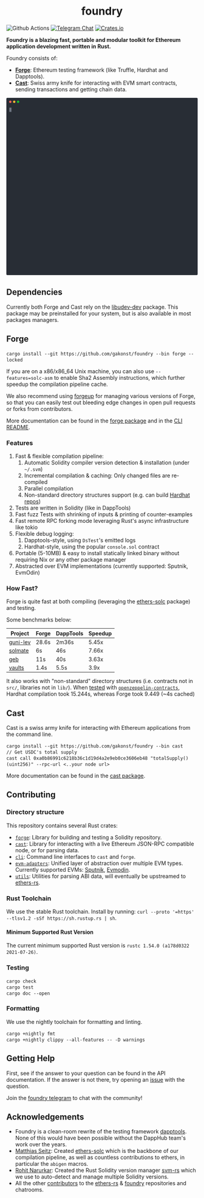 # <h1 align="center"> foundry </h1>

![Github Actions](https://github.com/gakonst/foundry/workflows/Tests/badge.svg)
[![Telegram Chat](https://img.shields.io/endpoint?color=neon&style=flat-square&url=https%3A%2F%2Ftg.sumanjay.workers.dev%2Ffoundry_rs)](https://t.me/foundry_rs)
[![Crates.io][crates-badge]][crates-url]

[crates-badge]: https://img.shields.io/crates/v/foundry.svg
[crates-url]: https://crates.io/crates/foundry-rs

**Foundry is a blazing fast, portable and modular toolkit for Ethereum
application development written in Rust.**

Foundry consists of:

- [**Forge**](./forge): Ethereum testing framework (like Truffle, Hardhat and
  Dapptools).
- [**Cast**](./cast): Swiss army knife for interacting with EVM smart contracts,
  sending transactions and getting chain data.

![demo](./assets/demo.svg)

## Dependencies

Currently both Forge and Cast rely on the
[libudev-dev](https://packages.debian.org/sid/libudev-dev) package. This package
may be preinstalled for your system, but is also available in most packages
managers.

## Forge

```
cargo install --git https://github.com/gakonst/foundry --bin forge --locked
```

If you are on a x86/x86_64 Unix machine, you can also use `--features=solc-asm`
to enable Sha2 Assembly instructions, which further speedup the compilation
pipeline cache.

We also recommend using [forgeup](https://github.com/transmissions11/forgeup)
for managing various versions of Forge, so that you can easily test out bleeding
edge changes in open pull requests or forks from contributors.

More documentation can be found in the [forge package](./forge/README.md) and in
the [CLI README](./cli/README.md).

### Features

1. Fast & flexible compilation pipeline:
   1. Automatic Solidity compiler version detection & installation (under
      `~/.svm`)
   1. Incremental compilation & caching: Only changed files are re-compiled
   1. Parallel compilation
   1. Non-standard directory structures support (e.g. can build
      [Hardhat repos](https://twitter.com/gakonst/status/1461289225337421829))
1. Tests are written in Solidity (like in DappTools)
1. Fast fuzz Tests with shrinking of inputs & printing of counter-examples
1. Fast remote RPC forking mode leveraging Rust's async infrastructure like
   tokio
1. Flexible debug logging:
   1. Dapptools-style, using `DsTest`'s emitted logs
   1. Hardhat-style, using the popular `console.sol` contract
1. Portable (5-10MB) & easy to install statically linked binary without
   requiring Nix or any other package manager
1. Abstracted over EVM implementations (currently supported: Sputnik, EvmOdin)

### How Fast?

Forge is quite fast at both compiling (leveraging the
[ethers-solc](https://github.com/gakonst/ethers-rs/tree/master/ethers-solc/)
package) and testing.

Some benchmarks below:

| Project                                             | Forge | DappTools | Speedup |
| --------------------------------------------------- | ----- | --------- | ------- |
| [guni-lev](https://github.com/hexonaut/guni-lev/)   | 28.6s | 2m36s     | 5.45x   |
| [solmate](https://github.com/Rari-Capital/solmate/) | 6s    | 46s       | 7.66x   |
| [geb](https://github.com/reflexer-labs/geb)         | 11s   | 40s       | 3.63x   |
| [vaults](https://github.com/rari-capital/vaults)    | 1.4s  | 5.5s      | 3.9x    |

It also works with "non-standard" directory structures (i.e. contracts not in
`src/`, libraries not in `lib/`). When
[tested](https://twitter.com/gakonst/status/1461289225337421829) with
[`openzeppelin-contracts`](https://github.com/OpenZeppelin/openzeppelin-contracts),
Hardhat compilation took 15.244s, whereas Forge took 9.449 (~4s cached)

## Cast

Cast is a swiss army knife for interacting with Ethereum applications from the
command line.

```
cargo install --git https://github.com/gakonst/foundry --bin cast
// Get USDC's total supply
cast call 0xa0b86991c6218b36c1d19d4a2e9eb0ce3606eb48 "totalSupply()(uint256)" --rpc-url <..your node url>
```

More documentation can be found in the [cast package](./cast/README.md).

## Contributing

### Directory structure

This repository contains several Rust crates:

- [`forge`](forge): Library for building and testing a Solidity repository.
- [`cast`](cast): Library for interacting with a live Ethereum JSON-RPC
  compatible node, or for parsing data.
- [`cli`](cli): Command line interfaces to `cast` and `forge`.
- [`evm-adapters`](evm-adapters): Unified layer of abstraction over multiple EVM
  types. Currently supported EVMs:
  [Sputnik](https://github.com/rust-blockchain/evm/),
  [Evmodin](https://github.com/vorot93/evmodin).
- [`utils`](utils): Utilities for parsing ABI data, will eventually be
  upstreamed to [ethers-rs](https://github.com/gakonst/ethers-rs/).

### Rust Toolchain

We use the stable Rust toolchain. Install by running:
`curl --proto '=https' --tlsv1.2 -sSf https://sh.rustup.rs | sh`.

#### Minimum Supported Rust Version

The current minimum supported Rust version is
`rustc 1.54.0 (a178d0322 2021-07-26)`.

### Testing

```
cargo check
cargo test
cargo doc --open
```

### Formatting

We use the nightly toolchain for formatting and linting.

```
cargo +nightly fmt
cargo +nightly clippy --all-features -- -D warnings
```

## Getting Help

First, see if the answer to your question can be found in the API documentation.
If the answer is not there, try opening an
[issue](https://github.com/gakonst/foundry/issues/new) with the question.

Join the [foundry telegram](https://t.me/foundry_rs) to chat with the community!

## Acknowledgements

- Foundry is a clean-room rewrite of the testing framework
  [dapptools](https://github.com/dapphub/dapptools). None of this would have
  been possible without the DappHub team's work over the years.
- [Matthias Seitz](https://twitter.com/mattsse_): Created
  [ethers-solc](https://github.com/gakonst/ethers-rs/tree/master/ethers-solc/)
  which is the backbone of our compilation pipeline, as well as countless
  contributions to ethers, in particular the `abigen` macros.
- [Rohit Narurkar](https://twitter.com/rohitnarurkar): Created the Rust Solidity
  version manager [svm-rs](https://github.com/roynalnaruto/svm-rs) which we use
  to auto-detect and manage multiple Solidity versions.
- All the other
  [contributors](https://github.com/gakonst/foundry/graphs/contributors) to the
  [ethers-rs](https://github.com/gakonst/ethers-rs) &
  [foundry](https://github.com/gakonst/foundry) repositories and chatrooms.

